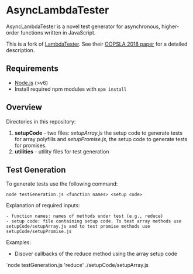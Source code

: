 # AsyncLambdaTester
AsyncLambdaTester is a novel test generator for asynchronous, higher-order functions written in JavaScript. 

This is a fork of [LambdaTester](https://github.com/sola-da/LambdaTester). See their [OOPSLA 2018 paper](http://software-lab.org/publications/oopsla2018_LambdaTester.pdf) for a detailed description.

## Requirements

- [Node.js](https://nodejs.org/en/) (>v6)
- Install required npm modules with `npm install`

## Overview

Directories in this repository:
1. **setupCode** - two files: *setupArray.js* the setup code to generate tests for array polyfills and *setupPromise.js*, the setup code to generate tests for promises.
2. **utilities** - utility files for test generation 

## Test Generation
To generate tests use the following command:

`node testGeneration.js <function names> <setup code>`


Explanation of required inputs:

    - function names: names of methods under test (e.g., reduce)
    - setup code: file containing setup code. To test array methods use setupCode/setupArray.js and to test promise methods use setupCode/setupPromise.js 

Examples:

- Disover callbacks of the reduce method using the array setup code

`node testGeneration.js 'reduce' ./setupCode/setupArray.js
